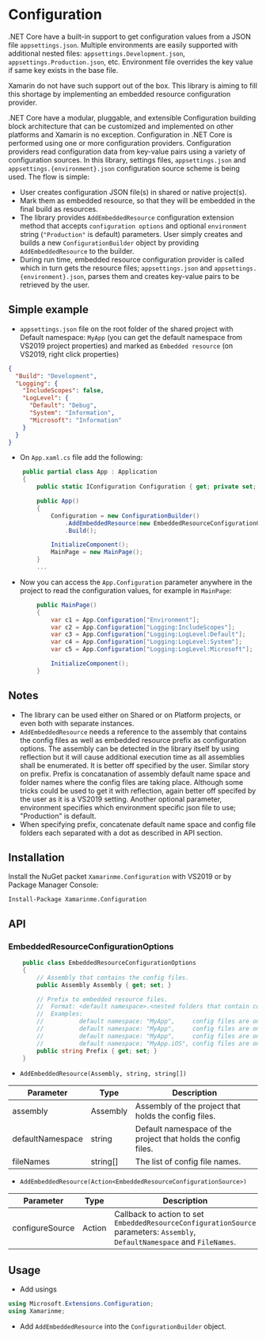 # Configuration
.NET Core have a built-in support to get configuration values from a JSON file `appsettings.json`. Multiple environments are easily supported with additional nested files: `appsettings.Development.json`, `appsettings.Production.json`, etc. Environment file overrides the key value if same key exists in the base file.

Xamarin do not have such support out of the box. This library is aiming to fill this shortage by implementing an embedded resource configuration provider.

.NET Core have a modular, pluggable, and extensible Configuration building block architecture that can be customized and implemented on other platforms and Xamarin is no exception. Configuration in .NET Core is performed using one or more configuration providers. Configuration providers read configuration data from key-value pairs using a variety of configuration sources. In this library, settings files, `appsettings.json` and `appsettings.{environment}.json` configuration source scheme is being used. The flow is simple:
* User creates configuration JSON file(s) in shared or native project(s).
* Mark them as embedded resource, so that they will be embedded in the final build as resources.
* The library provides `AddEmbeddedResource` configuration extension method that accepts `configuration options` and optional `environment` string (`"Production"` is default) parameters. User simply creates and builds a new `ConfigurationBuilder` object by providing `AddEmbeddedResource` to the builder.
* During run time, embedded resource configuration provider is called which in turn gets the resource files; `appsettings.json` and `appsettings.{environment}.json`, parses them and creates key-value pairs to be retrieved by the user.

## Simple example
* `appsettings.json` file on the root folder of the shared project with Default namespace: `MyApp` (you can get the default namespace from VS2019 project properties) and marked as `Embedded resource` (on VS2019, right click properties)
``` json
{
  "Build": "Development",
  "Logging": {
    "IncludeScopes": false,
    "LogLevel": {
      "Default": "Debug",
      "System": "Information",
      "Microsoft": "Information"
    }
  }
}
```
* On `App.xaml.cs` file add the following:
```cs
    public partial class App : Application
    {
        public static IConfiguration Configuration { get; private set; }

        public App()
        {
            Configuration = new ConfigurationBuilder()
                .AddEmbeddedResource(new EmbeddedResourceConfigurationOptions { Assembly = Assembly.GetExecutingAssembly(), Prefix = "App5" }) 
                .Build();

            InitializeComponent();
            MainPage = new MainPage();
        }
        ...
```
* Now you can access the `App.Configuration` parameter anywhere in the project to read the configuration values, for example in `MainPage`:
```cs
        public MainPage()
        {
            var c1 = App.Configuration["Environment"];                  // "Development"
            var c2 = App.Configuration["Logging:IncludeScopes"];        // false
            var c3 = App.Configuration["Logging:LogLevel:Default"];     // "Debug"
            var c4 = App.Configuration["Logging:LogLevel:System"];      // "Information"
            var c5 = App.Configuration["Logging:LogLevel:Microsoft"];   // "Information"

            InitializeComponent();
        }
```
## Notes
* The library can be used either on Shared or on Platform projects, or even both with separate instances.
* `AddEmbeddedResource` needs a reference to the assembly that contains the config files as well as embedded resource prefix as configuration options. The assembly can be detected in the library itself by using reflection but it will cause additional execution time as all assemblies shall be enumerated. It is better off specified by the user. Similar story on prefix. Prefix is concatanation of assembly default name space and folder names where the config files are taking place. Although some tricks could be used to get it with reflection, again better off specifed by the user as it is a VS2019 setting. Another optional parameter, environment specifies which environment specific json file to use; "Production" is default.
* When specifying prefix, concatenate default name space and config file folders each separated with a dot as described in API section.
## Installation
Install the NuGet packet `Xamarinme.Configuration` with VS2019 or by Package Manager Console:

`Install-Package Xamarinme.Configuration`
## API
### EmbeddedResourceConfigurationOptions
```cs
    public class EmbeddedResourceConfigurationOptions
    {
        // Assembly that contains the config files.
        public Assembly Assembly { get; set; }

        // Prefix to embedded resource files.
        //  Format: <default namespace>.<nested folders that contain config files each separated with dots>
        //  Examples:
        //          default namespace: "MyApp",     config files are on root folder         => Prefix = "MyApp"
        //          default namespace: "MyApp",     config files are on "res" folder        => Prefix = "MyApp.res"
        //          default namespace: "MyApp",     config files are on "res/x/y" folder    => Prefix = "MyApp.res.x.y"
        //          default namespace: "MyApp.iOS", config files are on "res/x/y" folder    => Prefix = "MyApp.iOS.res.x.y"
        public string Prefix { get; set; }
    }
```

* `AddEmbeddedResource(Assembly, string, string[])` 

Parameter | Type | Description
--- | --- | ---
assembly | Assembly | Assembly of the project that holds the config files.
defaultNamespace | string | Default namespace of the project that holds the config files.
fileNames | string[] | The list of config file names.
* `AddEmbeddedResource(Action<EmbeddedResourceConfigurationSource>)` 

Parameter | Type | Description
--- | --- | ---
configureSource | Action<EmbeddedResourceConfigurationSource> | Callback to action to set `EmbeddedResourceConfigurationSource` parameters: `Assembly`, `DefaultNamespace` and `FileNames`.


## Usage
* Add usings 
```cs
using Microsoft.Extensions.Configuration;
using Xamarinme;
```

* Add `AddEmbeddedResource` into the `ConfigurationBuilder` object.







